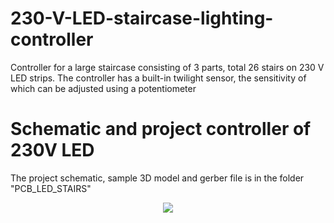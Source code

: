 # 230-V-LED-staircase-lighting-controller
Controller for a large staircase consisting of 3 parts, total 26 stairs on 230 V LED strips. The controller has a built-in twilight sensor, the sensitivity of which can be adjusted using a potentiometer 
# Schematic and project controller of 230V LED
The project schematic, sample 3D model and gerber file is in the folder "PCB_LED_STAIRS"
<p align="center">
  <img src="https://github.com/user-attachments/assets/8a14efbb-d6a5-42e3-9128-d9c8d262c5fc">
</p>

